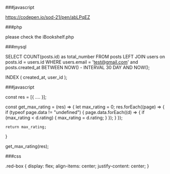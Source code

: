 ###javascript

https://codepen.io/sod-21/pen/abLPqEZ


###php

please check the iBookshelf.php

###mysql

SELECT COUNT(posts.id) as total_number FROM posts LEFT JOIN users on posts.id = users.id WHERE users.email = 'test@gmail.com' and posts.created_at BETWEEN NOW() - INTERVAL 30 DAY AND NOW();

INDEX ( created_at, user_id );

###javascript

const res = [{
	....
}];

const get_max_rating = (res) => {
	let max_rating = 0;
	res.forEach((page) => {
		if (typeof page.data != "undefined") {
			page.data.forEach((d) => {
				if (max_rating < d.rating) {
					max_rating = d.rating;
				}
			});
		}
	});

	return max_rating;
}

get_max_rating(res);

###css

.red-box {
	display: flex;
	align-items: center;
	justify-content: center;
}

